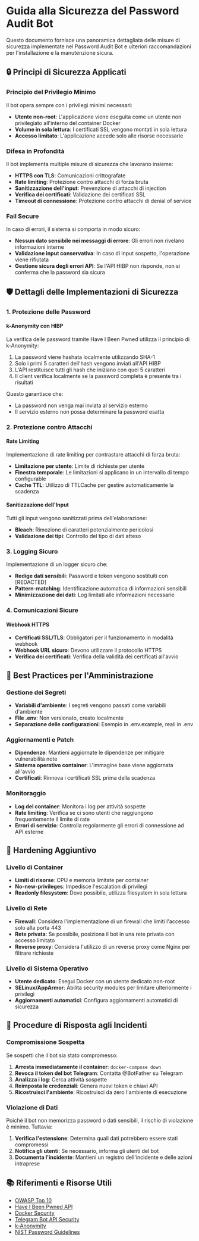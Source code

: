 # Guida alla Sicurezza del Password Audit Bot

Questo documento fornisce una panoramica dettagliata delle misure di sicurezza implementate nel Password Audit Bot e ulteriori raccomandazioni per l'installazione e la manutenzione sicura.

## 🔒 Principi di Sicurezza Applicati

### Principio del Privilegio Minimo

Il bot opera sempre con i privilegi minimi necessari:

- **Utente non-root**: L'applicazione viene eseguita come un utente non privilegiato all'interno del container Docker
- **Volume in sola lettura**: I certificati SSL vengono montati in sola lettura
- **Accesso limitato**: L'applicazione accede solo alle risorse necessarie

### Difesa in Profondità

Il bot implementa multiple misure di sicurezza che lavorano insieme:

- **HTTPS con TLS**: Comunicazioni crittografate
- **Rate limiting**: Protezione contro attacchi di forza bruta
- **Sanitizzazione dell'input**: Prevenzione di attacchi di injection
- **Verifica dei certificati**: Validazione dei certificati SSL
- **Timeout di connessione**: Protezione contro attacchi di denial of service

### Fail Secure

In caso di errori, il sistema si comporta in modo sicuro:

- **Nessun dato sensibile nei messaggi di errore**: Gli errori non rivelano informazioni interne
- **Validazione input conservativa**: In caso di input sospetto, l'operazione viene rifiutata
- **Gestione sicura degli errori API**: Se l'API HIBP non risponde, non si conferma che la password sia sicura

## 🛡️ Dettagli delle Implementazioni di Sicurezza

### 1. Protezione delle Password

#### k-Anonymity con HIBP

La verifica delle password tramite Have I Been Pwned utilizza il principio di k-Anonymity:

1. La password viene hashata localmente utilizzando SHA-1
2. Solo i primi 5 caratteri dell'hash vengono inviati all'API HIBP
3. L'API restituisce tutti gli hash che iniziano con quei 5 caratteri
4. Il client verifica localmente se la password completa è presente tra i risultati

Questo garantisce che:
- La password non venga mai inviata al servizio esterno
- Il servizio esterno non possa determinare la password esatta

### 2. Protezione contro Attacchi

#### Rate Limiting

Implementazione di rate limiting per contrastare attacchi di forza bruta:

- **Limitazione per utente**: Limite di richieste per utente
- **Finestra temporale**: Le limitazioni si applicano in un intervallo di tempo configurable
- **Cache TTL**: Utilizzo di TTLCache per gestire automaticamente la scadenza

#### Sanitizzazione dell'Input

Tutti gli input vengono sanitizzati prima dell'elaborazione:

- **Bleach**: Rimozione di caratteri potenzialmente pericolosi
- **Validazione dei tipi**: Controllo del tipo di dati atteso

### 3. Logging Sicuro

Implementazione di un logger sicuro che:

- **Redige dati sensibili**: Password e token vengono sostituiti con [REDACTED]
- **Pattern-matching**: Identificazione automatica di informazioni sensibili
- **Minimizzazione dei dati**: Log limitati alle informazioni necessarie

### 4. Comunicazioni Sicure

#### Webhook HTTPS

- **Certificati SSL/TLS**: Obbligatori per il funzionamento in modalità webhook
- **Webhook URL sicuro**: Devono utilizzare il protocollo HTTPS
- **Verifica dei certificati**: Verifica della validità dei certificati all'avvio

## 📝 Best Practices per l'Amministrazione

### Gestione dei Segreti

- **Variabili d'ambiente**: I segreti vengono passati come variabili d'ambiente
- **File .env**: Non versionato, creato localmente
- **Separazione delle configurazioni**: Esempio in .env.example, reali in .env

### Aggiornamenti e Patch

- **Dipendenze**: Mantieni aggiornate le dipendenze per mitigare vulnerabilità note
- **Sistema operativo container**: L'immagine base viene aggiornata all'avvio
- **Certificati**: Rinnova i certificati SSL prima della scadenza

### Monitoraggio

- **Log del container**: Monitora i log per attività sospette
- **Rate limiting**: Verifica se ci sono utenti che raggiungono frequentemente il limite di rate
- **Errori di servizio**: Controlla regolarmente gli errori di connessione ad API esterne

## 🔧 Hardening Aggiuntivo

### Livello di Container

- **Limiti di risorse**: CPU e memoria limitate per container
- **No-new-privileges**: Impedisce l'escalation di privilegi
- **Readonly filesystem**: Dove possibile, utilizza filesystem in sola lettura

### Livello di Rete

- **Firewall**: Considera l'implementazione di un firewall che limiti l'accesso solo alla porta 443
- **Rete privata**: Se possibile, posiziona il bot in una rete privata con accesso limitato
- **Reverse proxy**: Considera l'utilizzo di un reverse proxy come Nginx per filtrare richieste

### Livello di Sistema Operativo

- **Utente dedicato**: Esegui Docker con un utente dedicato non-root
- **SELinux/AppArmor**: Abilita security modules per limitare ulteriormente i privilegi
- **Aggiornamenti automatici**: Configura aggiornamenti automatici di sicurezza

## 🚨 Procedure di Risposta agli Incidenti

### Compromissione Sospetta

Se sospetti che il bot sia stato compromesso:

1. **Arresta immediatamente il container**: `docker-compose down`
2. **Revoca il token del bot Telegram**: Contatta @BotFather su Telegram
3. **Analizza i log**: Cerca attività sospette
4. **Reimposta le credenziali**: Genera nuovi token e chiavi API
5. **Ricostruisci l'ambiente**: Ricostruisci da zero l'ambiente di esecuzione

### Violazione di Dati

Poiché il bot non memorizza password o dati sensibili, il rischio di violazione è minimo. Tuttavia:

1. **Verifica l'estensione**: Determina quali dati potrebbero essere stati compromessi
2. **Notifica gli utenti**: Se necessario, informa gli utenti del bot
3. **Documenta l'incidente**: Mantieni un registro dell'incidente e delle azioni intraprese

## 📚 Riferimenti e Risorse Utili

- [OWASP Top 10](https://owasp.org/www-project-top-ten/)
- [Have I Been Pwned API](https://haveibeenpwned.com/API/v3)
- [Docker Security](https://docs.docker.com/engine/security/)
- [Telegram Bot API Security](https://core.telegram.org/bots/api#security)
- [k-Anonymity](https://en.wikipedia.org/wiki/K-anonymity)
- [NIST Password Guidelines](https://pages.nist.gov/800-63-3/sp800-63b.html)
